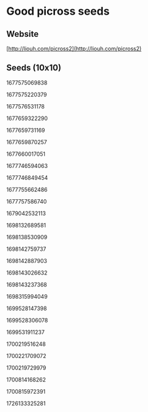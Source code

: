 # Good picross seeds
## Website
[http://liouh.com/picross2](http://liouh.com/picross2)
## Seeds (10x10)
1677575069838

1677575220379

1677576531178

1677659322290

1677659731169

1677659870257

1677660017051

1677746594063

1677746849454

1677755662486

1677757586740

1679042532113

1698132689581

1698138530909

1698142759737

1698142887903

1698143026632

1698143237368

1698315994049

1699528147398

1699528306078

1699531911237

1700219516248

1700221709072

1700219729979

1700814168262

1700815972391

1726133325281

